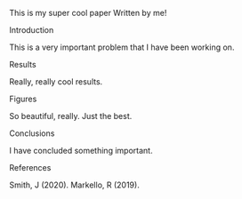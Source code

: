 This is my super cool paper
Written by me!

Introduction

This is a very important problem that I have been working on.

Results

Really, really cool results.

Figures

So beautiful, really. Just the best.

Conclusions

I have concluded something important.

References

Smith, J (2020).
Markello, R (2019).
